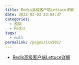 ```yaml
---
title: Redis高级客户端Lettuce详解
date: 2022-02-03 23:04:37
categories: 
  - 框架
  - Redis
tags: 
  - null
permalink: /pages/1ca50c/
---
```

- [Redis高级客户端Lettuce详解](https://www.cnblogs.com/throwable/p/11601538.html)

